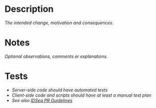 # Description

*The intended change, motivation and consequences.*

# Notes

*Optional observations, comments or explanations.*

# Tests

* *Server-side code should have automated tests*
* *Client-side code and scripts should have at least a manual test plan*
* *See also [IDSeq PR Guidelines](https://github.com/chanzuckerberg/idseq-web/blob/master/PR_GUIDELINES.md)*
